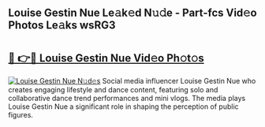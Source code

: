 ## Louise Gestin Nue Le𝚊k𝚎d N𝚞𝚍e - Part-fcs Vid𝚎o Photos Le𝚊ks wsRG3

# <h2><a href="http://fb5uaa.evod.top/?m=Louise+Gestin+Nue">🔗 👉🔴 Louise Gestin Nue Vid𝚎o Ph𝚘t𝚘s</a></h2>

[![Louise Gestin Nue N𝚞d𝚎s](https://i.imgur.com/8V9OHl7.gif)](http://fb5uaa.evod.top/?m=Louise+Gestin+Nue)
Social media influencer Louise Gestin Nue who creates engaging lifestyle and dance content, featuring solo and collaborative dance trend performances and mini vlogs. The media plays Louise Gestin Nue a significant role in shaping the perception of public figures. 
